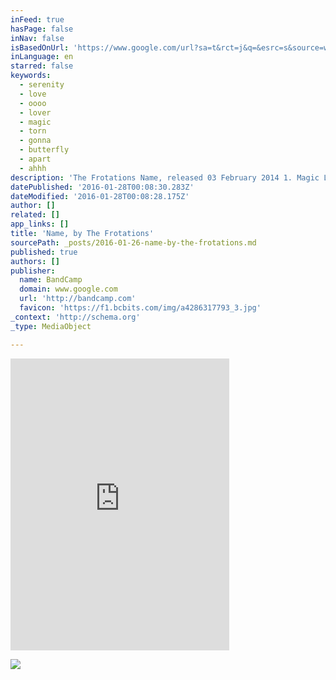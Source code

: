 ```yaml
---
inFeed: true
hasPage: false
inNav: false
isBasedOnUrl: 'https://www.google.com/url?sa=t&rct=j&q=&esrc=s&source=web&cd=1&cad=rja&uact=8&ved=0ahUKEwj17syhk8jKAhUDcD4KHeCpCXIQFggcMAA&url=https%3A%2F%2Fthefrotations.bandcamp.com%2F&usg=AFQjCNGWRCKP98OIK7WiOne-S1RstsG6pg&sig2=xlch3a6bD5Cg66LpYd2-jA&bvm=bv.112454388,d.cWw'
inLanguage: en
starred: false
keywords:
  - serenity
  - love
  - oooo
  - lover
  - magic
  - torn
  - gonna
  - butterfly
  - apart
  - ahhh
description: 'The Frotations Name, released 03 February 2014 1. Magic Lover (Live) 2. Serenity 3. Name 4. Butterfly Effect Booking/Management Contact: TheFrotations@gmail.com'
datePublished: '2016-01-28T00:08:30.283Z'
dateModified: '2016-01-28T00:08:28.175Z'
author: []
related: []
app_links: []
title: 'Name, by The Frotations'
sourcePath: _posts/2016-01-26-name-by-the-frotations.md
published: true
authors: []
publisher:
  name: BandCamp
  domain: www.google.com
  url: 'http://bandcamp.com'
  favicon: 'https://f1.bcbits.com/img/a4286317793_3.jpg'
_context: 'http://schema.org'
_type: MediaObject

---
```

<iframe src="https://cdn.embedly.com/widgets/media.html?src=https%3A%2F%2Fbandcamp.com%2FEmbeddedPlayer%2Fv%3D2%2Falbum%3D3888280591%2Fsize%3Dlarge%2Flinkcol%3D0084B4%2Fnotracklist%3Dtrue%2Ftwittercard%3Dtrue%2F&amp;url=https%3A%2F%2Fthefrotations.bandcamp.com%2F&amp;image=https%3A%2F%2Ff1.bcbits.com%2Fimg%2Fa4286317793_5.jpg&amp;key=b7d04c9b404c499eba89ee7072e1c4f7&amp;type=text%2Fhtml&amp;schema=bandcamp" width="350" height="467" scrolling="no" frameborder="0" allowfullscreen="allowfullscreen" style=""></iframe>

![](https://the-grid-user-content.s3-us-west-2.amazonaws.com/5fe70ced-c136-463d-b7ac-0bbac45556cc.jpg)